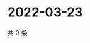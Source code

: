 # 2022-03-23

共 0 条

<!-- BEGIN WEIBO -->
<!-- 最后更新时间 Wed Mar 23 2022 22:11:51 GMT+0800 (China Standard Time) -->

<!-- END WEIBO -->
